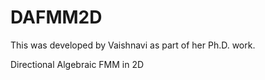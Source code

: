 # DAFMM2D

This was developed by Vaishnavi as part of her Ph.D. work.



Directional Algebraic FMM in 2D
